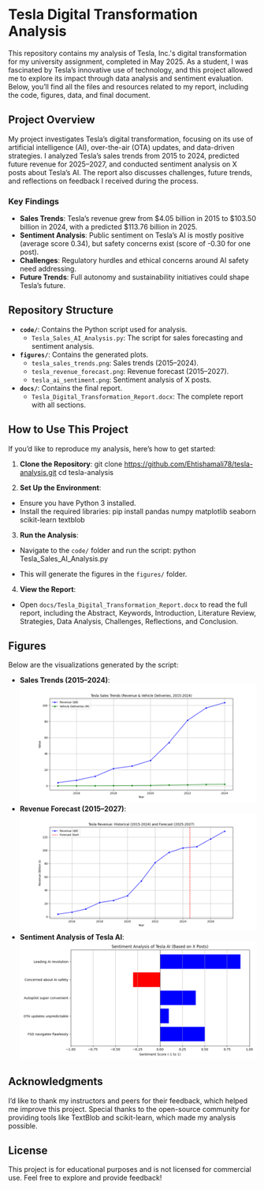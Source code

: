 # Tesla Digital Transformation Analysis

This repository contains my analysis of Tesla, Inc.'s digital transformation for my university assignment, completed in May 2025. As a student, I was fascinated by Tesla’s innovative use of technology, and this project allowed me to explore its impact through data analysis and sentiment evaluation. Below, you’ll find all the files and resources related to my report, including the code, figures, data, and final document.

## Project Overview
My project investigates Tesla’s digital transformation, focusing on its use of artificial intelligence (AI), over-the-air (OTA) updates, and data-driven strategies. I analyzed Tesla’s sales trends from 2015 to 2024, predicted future revenue for 2025–2027, and conducted sentiment analysis on X posts about Tesla’s AI. The report also discusses challenges, future trends, and reflections on feedback I received during the process.

### Key Findings
- **Sales Trends**: Tesla’s revenue grew from $4.05 billion in 2015 to $103.50 billion in 2024, with a predicted $113.76 billion in 2025.
- **Sentiment Analysis**: Public sentiment on Tesla’s AI is mostly positive (average score 0.34), but safety concerns exist (score of -0.30 for one post).
- **Challenges**: Regulatory hurdles and ethical concerns around AI safety need addressing.
- **Future Trends**: Full autonomy and sustainability initiatives could shape Tesla’s future.

## Repository Structure
- **`code/`**: Contains the Python script used for analysis.
  - `Tesla_Sales_AI_Analysis.py`: The script for sales forecasting and sentiment analysis.
- **`figures/`**: Contains the generated plots.
  - `tesla_sales_trends.png`: Sales trends (2015–2024).
  - `tesla_revenue_forecast.png`: Revenue forecast (2015–2027).
  - `tesla_ai_sentiment.png`: Sentiment analysis of X posts.
- **`docs/`**: Contains the final report.
  - `Tesla_Digital_Transformation_Report.docx`: The complete report with all sections.

## How to Use This Project
If you’d like to reproduce my analysis, here’s how to get started:

1. **Clone the Repository**:
git clone https://github.com/Ehtishamali78/tesla-analysis.git
cd tesla-analysis

2. **Set Up the Environment**:
- Ensure you have Python 3 installed.
- Install the required libraries:
pip install pandas numpy matplotlib seaborn scikit-learn textblob

3. **Run the Analysis**:
- Navigate to the `code/` folder and run the script:
python Tesla_Sales_AI_Analysis.py

- This will generate the figures in the `figures/` folder.
4. **View the Report**:
- Open `docs/Tesla_Digital_Transformation_Report.docx` to read the full report, including the Abstract, Keywords, Introduction, Literature Review, Strategies, Data Analysis, Challenges, Reflections, and Conclusion.

## Figures
Below are the visualizations generated by the script:

- **Sales Trends (2015–2024)**:  
![Tesla Sales Trends](figures/tesla_sales_trends.png)
- **Revenue Forecast (2015–2027)**:  
![Tesla Revenue Forecast](figures/tesla_revenue_forecast.png)
- **Sentiment Analysis of Tesla AI**:  
![Tesla AI Sentiment](figures/tesla_ai_sentiment.png)

## Acknowledgments
I’d like to thank my instructors and peers for their feedback, which helped me improve this project. Special thanks to the open-source community for providing tools like TextBlob and scikit-learn, which made my analysis possible.

## License
This project is for educational purposes and is not licensed for commercial use. Feel free to explore and provide feedback!